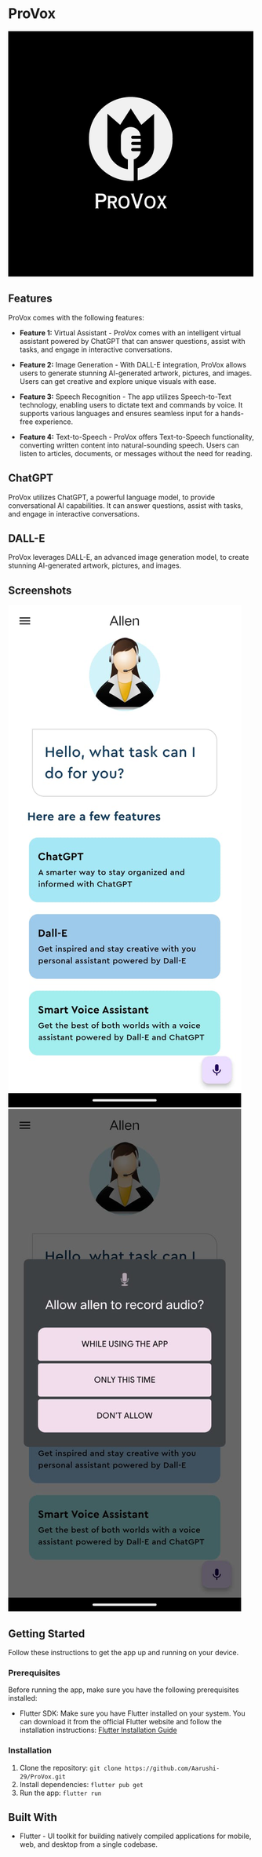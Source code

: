# ProVox
![App Logo](images/ProVox.png)

## Features

ProVox comes with the following features:

- **Feature 1:** Virtual Assistant - ProVox comes with an intelligent virtual assistant powered by ChatGPT that can answer questions, assist with tasks, and engage in interactive conversations.

- **Feature 2:** Image Generation - With DALL-E integration, ProVox allows users to generate stunning AI-generated artwork, pictures, and images. Users can get creative and explore unique visuals with ease.

- **Feature 3:** Speech Recognition - The app utilizes Speech-to-Text technology, enabling users to dictate text and commands by voice. It supports various languages and ensures seamless input for a hands-free experience.

- **Feature 4:** Text-to-Speech - ProVox offers Text-to-Speech functionality, converting written content into natural-sounding speech. Users can listen to articles, documents, or messages without the need for reading.


## ChatGPT

ProVox utilizes ChatGPT, a powerful language model, to provide conversational AI capabilities. It can answer questions, assist with tasks, and engage in interactive conversations.

## DALL-E

ProVox leverages DALL-E, an advanced image generation model, to create stunning AI-generated artwork, pictures, and images.

## Screenshots

![Screenshot 1](images/ss1.png)
![Screenshot 2](images/WhatsApp%20Image%202023-07-31%20at%2012.19.10%20AM.png)

## Getting Started

Follow these instructions to get the app up and running on your device.

### Prerequisites

Before running the app, make sure you have the following prerequisites installed:

- Flutter SDK: Make sure you have Flutter installed on your system. You can download it from the official Flutter website and follow the installation instructions: [Flutter Installation Guide](https://flutter.dev/docs/get-started/install)

### Installation

1. Clone the repository: `git clone https://github.com/Aarushi-29/ProVox.git`
2. Install dependencies: `flutter pub get`
3. Run the app: `flutter run`

## Built With

- Flutter - UI toolkit for building natively compiled applications for mobile, web, and desktop from a single codebase.